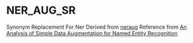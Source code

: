 # NER_AUG_SR
Synonym Replacement For Ner
Derived from [neraug](https://github.com/Hironsan/neraug)
Reference from [An Analysis of Simple Data Augmentation for Named Entity Recognition](https://aclanthology.org/2020.coling-main.343/)
